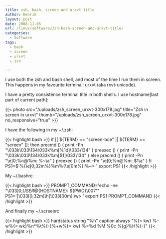 ```yaml
---
title: zsh, bash, screen and urxvt title
author: Henrik
layout: post
date: 2008-11-05
url: /linux/software/zsh-bash-screen-and-urxvt-title/
categories:
  - Software
tags:
  - bash
  - screen
  - urxvt
  - zsh

---
```

I use both the zsh and bash shell, and most of the time I run them in screen. This happens in my favourite terminal: urxvt (aka rxvt-unicode).
<!--more-->

I have a pretty consistence terminal title in both shells. I use hostname[last part of current path]:

{{< photo src="/uploads/zsh_screen_urxvt-300x178.jpg" title="Zsh in screen in urxvt" thumb="/uploads/zsh_screen_urxvt-300x178.jpg" no_responsive="true" >}}

I have the following in my ~/.zsh:


{{< highlight bash >}}
if [[ ${TERM} == "screen-bce" || ${TERM} == "screen" ]]; then
  precmd () { print -Pn "\033k\033\134\033k%m[%1d]\033\134" }
  preexec () { print -Pn "\033k\033\134\033k%m[$1]\033\134" }
else
  precmd () { print -Pn "\e]0;%n@%m: %~\a" }
  preexec () { print -Pn "\e]0;%n@%m: $1\a" }
fi
PS1=$'%{\e[0;32m%}%m%{\e[0m%}:%~> '
export PS1
{{< /highlight >}}

My ~/.bashrc:

{{< highlight bash >}}
PROMPT_COMMAND='echo -ne "\033]0;${USER}@${HOSTNAME}: ${PWD}\007"'
PS1='\[\033[0;32m\]\h\[\033[00m\]:\w> '
export PS1 PROMPT_COMMAND
{{< /highlight >}}

And finally my ~/.screenrc

{{< highlight bash >}}
hardstatus string "%h"
caption always "%{= kw} %-w%{= wk}%n*%t%{-}%+w%{= kw} %=%d %M %0c %{g}%H%{-}"
{{< /highlight >}}
